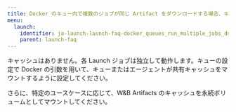 ```yaml
---
title: Docker のキュー内で複数のジョブが同じ Artifact をダウンロードする場合、キャッシュは使われますか？それとも各 run ごとに再ダウンロードされますか？
menu:
  launch:
    identifier: ja-launch-launch-faq-docker_queues_run_multiple_jobs_download_same_artifact_useartifact
    parent: launch-faq
---
```


キャッシュはありません。各 Launch ジョブは独立して動作します。キューの設定で Docker の引数を用いて、キューまたはエージェントが共有キャッシュをマウントするように設定してください。

さらに、特定のユースケースに応じて、W&B Artifacts のキャッシュを永続ボリュームとしてマウントしてください。